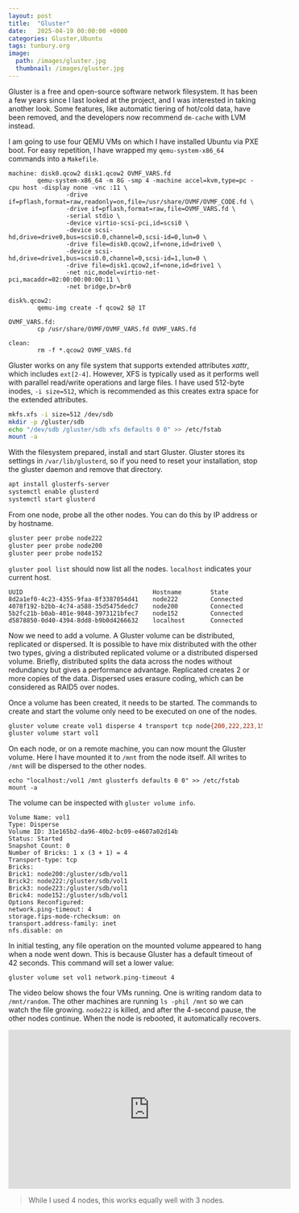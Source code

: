 ```yaml
---
layout: post
title:  "Gluster"
date:   2025-04-19 00:00:00 +0000
categories: Gluster,Ubuntu
tags: tunbury.org
image:
  path: /images/gluster.jpg
  thumbnail: /images/gluster.jpg
---
```


Gluster is a free and open-source software network filesystem. It has been a few years since I last looked at the project, and I was interested in taking another look. Some features, like automatic tiering of hot/cold data, have been removed, and the developers now recommend `dm-cache` with LVM instead.

I am going to use four QEMU VMs on which I have installed Ubuntu via PXE boot. For easy repetition, I have wrapped my `qemu-system-x86_64` commands into a `Makefile`.

```
machine: disk0.qcow2 disk1.qcow2 OVMF_VARS.fd
        qemu-system-x86_64 -m 8G -smp 4 -machine accel=kvm,type=pc -cpu host -display none -vnc :11 \
                -drive if=pflash,format=raw,readonly=on,file=/usr/share/OVMF/OVMF_CODE.fd \
                -drive if=pflash,format=raw,file=OVMF_VARS.fd \
                -serial stdio \
                -device virtio-scsi-pci,id=scsi0 \
                -device scsi-hd,drive=drive0,bus=scsi0.0,channel=0,scsi-id=0,lun=0 \
                -drive file=disk0.qcow2,if=none,id=drive0 \
                -device scsi-hd,drive=drive1,bus=scsi0.0,channel=0,scsi-id=1,lun=0 \
                -drive file=disk1.qcow2,if=none,id=drive1 \
                -net nic,model=virtio-net-pci,macaddr=02:00:00:00:00:11 \
                -net bridge,br=br0

disk%.qcow2:
        qemu-img create -f qcow2 $@ 1T

OVMF_VARS.fd:
        cp /usr/share/OVMF/OVMF_VARS.fd OVMF_VARS.fd

clean:
        rm -f *.qcow2 OVMF_VARS.fd
```

Gluster works on any file system that supports extended attributes _xattr_, which includes `ext[2-4]`. However, XFS is typically used as it performs well with parallel read/write operations and large files. I have used 512-byte inodes, `-i size=512`, which is recommended as this creates extra space for the extended attributes.

```sh
mkfs.xfs -i size=512 /dev/sdb
mkdir -p /gluster/sdb
echo "/dev/sdb /gluster/sdb xfs defaults 0 0" >> /etc/fstab
mount -a
```

With the filesystem prepared, install and start Gluster. Gluster stores its settings in `/var/lib/glusterd`, so if you need to reset your installation, stop the gluster daemon and remove that directory.

```sh
apt install glusterfs-server
systemctl enable glusterd
systemctl start glusterd
```

From one node, probe all the other nodes. You can do this by IP address or by hostname.

```sh
gluster peer probe node222
gluster peer probe node200
gluster peer probe node152
```

`gluster pool list` should now list all the nodes. `localhost` indicates your current host.

```
UUID                                    Hostname        State
8d2a1ef0-4c23-4355-9faa-8f3387054d41    node222         Connected
4078f192-b2bb-4c74-a588-35d5475dedc7    node200         Connected
5b2fc21b-b0ab-401e-9848-3973121bfec7    node152         Connected
d5878850-0d40-4394-8dd8-b9b0d4266632    localhost       Connected
```

Now we need to add a volume. A Gluster volume can be distributed, replicated or dispersed. It is possible to have mix distributed with the other two types, giving a distributed replicated volume or a distributed dispersed volume. Briefly, distributed splits the data across the nodes without redundancy but gives a performance advantage. Replicated creates 2 or more copies of the data. Dispersed uses erasure coding, which can be considered as RAID5 over nodes.

Once a volume has been created, it needs to be started. The commands to create and start the volume only need to be executed on one of the nodes.

```sh
gluster volume create vol1 disperse 4 transport tcp node{200,222,223,152}:/gluster/sdb/vol1
gluster volume start vol1
```

On each node, or on a remote machine, you can now mount the Gluster volume. Here I have mounted it to `/mnt` from the node itself. All writes to `/mnt` will be dispersed to the other nodes.

```
echo "localhost:/vol1 /mnt glusterfs defaults 0 0" >> /etc/fstab
mount -a
```

The volume can be inspected with `gluster volume info`.

```
Volume Name: vol1
Type: Disperse
Volume ID: 31e165b2-da96-40b2-bc09-e4607a02d14b
Status: Started
Snapshot Count: 0
Number of Bricks: 1 x (3 + 1) = 4
Transport-type: tcp
Bricks:
Brick1: node200:/gluster/sdb/vol1
Brick2: node222:/gluster/sdb/vol1
Brick3: node223:/gluster/sdb/vol1
Brick4: node152:/gluster/sdb/vol1
Options Reconfigured:
network.ping-timeout: 4
storage.fips-mode-rchecksum: on
transport.address-family: inet
nfs.disable: on
```

In initial testing, any file operation on the mounted volume appeared to hang when a node went down. This is because Gluster has a default timeout of 42 seconds. This command will set a lower value:

```
gluster volume set vol1 network.ping-timeout 4
```

The video below shows the four VMs running. One is writing random data to `/mnt/random`. The other machines are running `ls -phil /mnt` so we can watch the file growing. `node222` is killed, and after the 4-second pause, the other nodes continue. When the node is rebooted, it automatically recovers.

<iframe width="560" height="315" src="https://www.youtube.com/embed/I8cPq2iCQ5A" title="YouTube video player" frameborder="0" allow="accelerometer; autoplay; clipboard-write; encrypted-media; gyroscope; picture-in-picture; web-share" referrerpolicy="strict-origin-when-cross-origin" allowfullscreen></iframe>

> While I used 4 nodes, this works equally well with 3 nodes.


